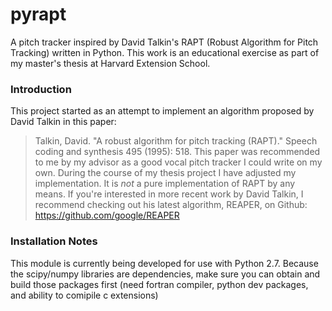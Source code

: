 # pyrapt
A pitch tracker inspired by David Talkin's RAPT (Robust Algorithm for Pitch Tracking) written in Python. This work is an educational exercise as part of my master's thesis at Harvard Extension School.

### Introduction

This project started as an attempt to implement an algorithm proposed by David Talkin in this paper:
> Talkin, David. "A robust algorithm for pitch tracking (RAPT)." Speech coding and synthesis 495 (1995): 518.
This paper was recommended to me by my advisor as a good vocal pitch tracker I could write on my own. During the course of my thesis project I have adjusted my implementation. It is *not* a pure implementation of RAPT by any means. If you're interested in more recent work by David Talkin, I recommend checking out his latest algorithm, REAPER, on Github: https://github.com/google/REAPER

### Installation Notes

This module is currently being developed for use with Python 2.7. Because the scipy/numpy libraries are dependencies, make sure you can obtain and build those packages first (need fortran compiler, python dev packages, and ability to comipile c extensions)


